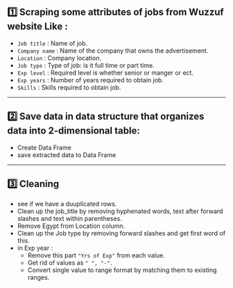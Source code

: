 ## 1️⃣ Scraping some attributes of jobs from Wuzzuf website Like :
   - `Job title` : Name of job.
   - `Company name` : Name of the company that owns the advertisement.
   - `Location` : Company location.
   - `Job type` : Type of job: is it full time or part time.
   - `Exp level` : Required level is whether senior or manger or ect.
   - `Exp years` : Number of years required to obtain job.
   - `Skills` : Skills required to obtain job.
_________________________________________________________________________________________

 ## 2️⃣ Save data in data structure that organizes data into 2-dimensional table:
  - Create Data Frame
  - save extracted data to Data Frame
_________________________________________________________________________________________
##  3️⃣ Cleaning
 - see if we have a duuplicated rows.
 - Clean up the job_title by removing hyphenated words, text after forward slashes and text within parentheses.
 - Remove Egypt from Location column.
 - Clean up the Job type by removing forward slashes and get first word of this.
 - in Exp year :
   - Remove this part `"Yrs of Exp"` from each value.
   - Get rid of values as `" ", "-".`
   - Convert single value to range format by matching them to existing ranges.
  
